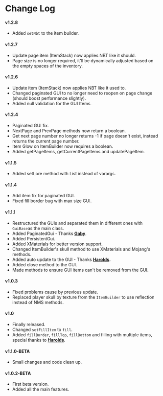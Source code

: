 # Change Log

#### v1.2.8

* Added `setNbt` to the item builder.

#### v1.2.7

* Update page item \(ItemStack\) now applies NBT like it should.
* Page size is no longer required, it'll be dynamically adjusted based on the empty spaces of the inventory.

#### v1.2.6

* Update item \(ItemStack\) now applies NBT like it used to.
* Changed paginated GUI to no longer need to reopen on page change \(should boost performance slightly\).
* Added null validation for the GUI Items.

#### v1.2.4

* Paginated GUI fix.
* NextPage and PrevPage methods now return a boolean.
* Get next page number no longer returns -1 if page doesn't exist, instead returns the current page number.
* Item Glow on ItemBuilder now requires a boolean.
* Added getPageItems, getCurrentPageItems and updatePageItem.

#### v1.1.5

* Added setLore method with List instead of varargs.

#### v1.1.4

* Add item fix for paginated GUI.
* Fixed fill border bug with max size GUI.

#### v1.1.1

* Restructured the GUIs and separated them in different ones with `GuiBase`as the main class.
* Added PaginatedGui - Thanks [**Gaby**](https://github.com/iGabyTM).
* Added PersistentGui.
* Added XMaterials for better version support.
* Changed ItemBuilder's skull method to use XMaterials and Mojang's methods.
* Added auto update to the GUI - Thanks [**Harolds**](https://github.com/harry0198)**.**
* Added close method to the GUI.
* Made methods to ensure GUI items can't be removed from the GUI.

#### v1.0.3

* Fixed problems cause by previous update.
* Replaced player skull by texture from the `ItemBuilder` to use reflection instead of NMS methods.

#### v1.0

* Finally released.
* Changed `setFillItem` to `fill`.
* Added `fillBorder`, `fillTop`, `fillBottom` and filling with multiple items, special thanks to [**Harolds**](https://github.com/harry0198)**.**

#### v1.1.0-BETA

* Small changes and code clean up.

#### **v1.0.2-BETA**

* First beta version.
* Added all the main features.

